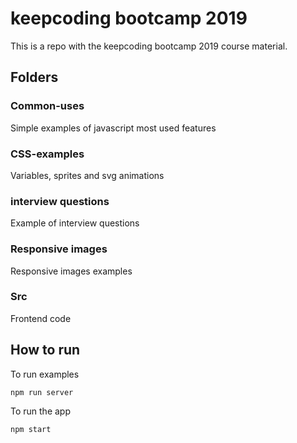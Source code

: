 
# keepcoding bootcamp 2019

This is a repo with the keepcoding bootcamp 2019 course material.

## Folders

### Common-uses

Simple examples of javascript most used features

### CSS-examples

Variables, sprites and svg animations

### interview questions

Example of interview questions

### Responsive images

Responsive images examples

### Src

Frontend code

## How to run

To run examples

```
npm run server
```

To run the app

```
npm start
```


